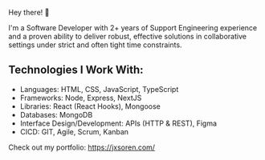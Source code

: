 Hey there! 👋

I'm a Software Developer with 2+ years of Support Engineering experience and a proven ability to deliver robust, effective solutions in collaborative settings under strict and often tight time constraints. 

## Technologies I Work With:

- Languages: HTML, CSS, JavaScript, TypeScript
- Frameworks: Node, Express, NextJS
- Libraries: React (React Hooks), Mongoose
- Databases: MongoDB
- Interface Design/Development: APIs (HTTP & REST), Figma
- CICD: GIT, Agile, Scrum, Kanban

Check out my portfolio: <a href="https://jxsoren.com/" target="_blank">https://jxsoren.com/</a>
